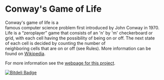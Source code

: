 Conway's Game of Life
=====================
Conway's game of life is a famous computer science problem first introduced by John Conway in 1970. Life is a “zero­player” game that consists of an 'n' by 'm' checkerboard or grid, with each cell having the possibility of being on or off. The next state of each cell is decided by counting the number of neighboring cells that are on or off (see Rules). More information can be found on [Wikipedia](http://en.wikipedia.org/wiki/Conway's_Game_of_Life).

For more information see the [webpage for this project](http://chrismetcalfe.github.com/conway-life-html5-canvas).


[![Bitdeli Badge](https://d2weczhvl823v0.cloudfront.net/chrismetcalfe/conway-life-html5-canvas/trend.png)](https://bitdeli.com/free "Bitdeli Badge")

